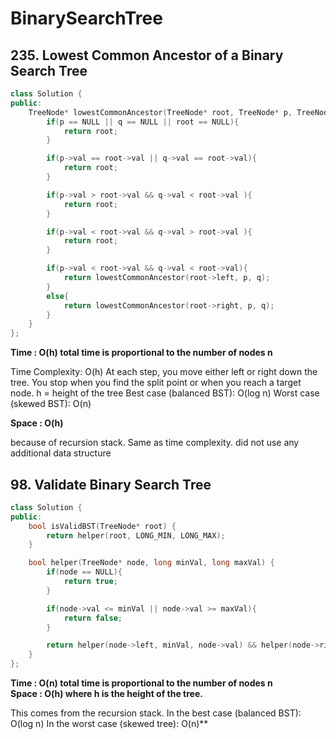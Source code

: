 # BinarySearchTree

## 235. Lowest Common Ancestor of a Binary Search Tree
```c++
class Solution {
public:
    TreeNode* lowestCommonAncestor(TreeNode* root, TreeNode* p, TreeNode* q) {
        if(p == NULL || q == NULL || root == NULL){
            return root;
        }

        if(p->val == root->val || q->val == root->val){
            return root;
        }

        if(p->val > root->val && q->val < root->val ){
            return root;
        }

        if(p->val < root->val && q->val > root->val ){
            return root;
        }

        if(p->val < root->val && q->val < root->val){
            return lowestCommonAncestor(root->left, p, q);
        }
        else{
            return lowestCommonAncestor(root->right, p, q);
        }
    }
};
```
**Time : O(h) total time is proportional to the number of nodes n** 
  
Time Complexity: O(h)
At each step, you move either left or right down the tree.
You stop when you find the split point or when you reach a target node.
h = height of the tree
Best case (balanced BST): O(log n)
Worst case (skewed BST): O(n)  

**Space : O(h)**

because of recursion stack.
Same as time complexity.
did not use any additional data structure

## 98. Validate Binary Search Tree
```c++
class Solution {
public:
    bool isValidBST(TreeNode* root) {
        return helper(root, LONG_MIN, LONG_MAX);
    }

    bool helper(TreeNode* node, long minVal, long maxVal) {
        if(node == NULL){
            return true;
        }

        if(node->val <= minVal || node->val >= maxVal){
            return false;
        }

        return helper(node->left, minVal, node->val) && helper(node->right, node->val, maxVal);
    }
};
```
**Time : O(n) total time is proportional to the number of nodes n**     
**Space : O(h) where h is the height of the tree.**

This comes from the recursion stack.
In the best case (balanced BST): O(log n)
In the worst case (skewed tree): O(n)**


